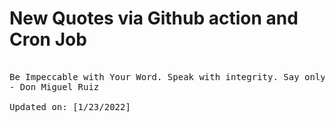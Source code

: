 # New Quotes via Github action and Cron Job

<pre>
<!-- #quote -->
Be Impeccable with Your Word. Speak with integrity. Say only what you mean. Avoid using the word to speak against yourself or to gossip about others. Use the power of your word in the direction of truth and love.
- Don Miguel Ruiz

Updated on: [1/23/2022]
<!-- #quoteEnd -->
</pre>

